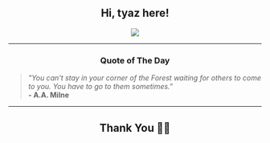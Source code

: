 <h2 align="center"> Hi, tyaz here!</h2>

<p align="center">
<a href="https://github.com/tyazx" alt="github streak"><img src="https://dvst-streak.herokuapp.com/?user=tyazx&theme=tokyonight&fire=DD472C"></a>
</p>

<hr>
<h3 align="center">Quote of The Day</h3>
<p align="center">
<blockquote>
<i>"You can't stay in your corner of the Forest waiting for others to come to you. You have to go to them sometimes."</i>
<br>
<b>- A.A. Milne</b>
</blockquote>
</p>


<hr>
<h2 align="center">Thank You 🙏🏼</h2>
